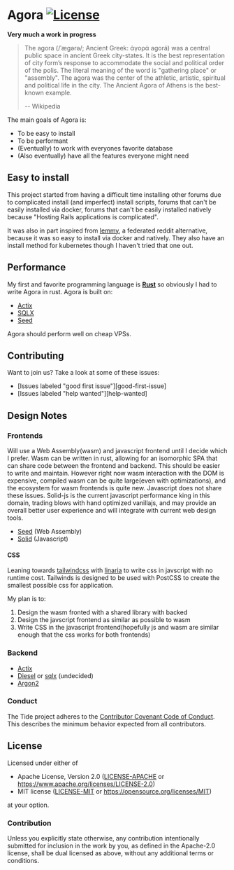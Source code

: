 # Agora [![License](https://img.shields.io/badge/license-MIT%2FApache--2.0-blue)](https://www.reddit.com/r/opensource/comments/81n4e2/dual_licensing_with_mit_and_apache/)

**Very much a work in progress**

> The agora (/ˈæɡərə/; Ancient Greek: ἀγορά agorá) was a central public space in ancient Greek city-states. It is the best representation of city form’s response to accommodate the social and political order of the polis. The literal meaning of the word is "gathering place" or "assembly". The agora was the center of the athletic, artistic, spiritual and political life in the city. The Ancient Agora of Athens is the best-known example.
>
> -- Wikipedia

The main goals of Agora is:

* To be easy to install
* To be performant
* (Eventually) to work with everyones favorite database
* (Also eventually) have all the features everyone might need

## Easy to install

This project started from having a difficult time installing other forums due to complicated install (and imperfect) install scripts, forums that can't be easily installed via docker, forums that can't be easily installed natively because "Hosting Rails applications is complicated".

It was also in part inspired from [lemmy](https://github.com/LemmyNet/lemmy), a federated reddit alternative, because it was so easy to install via docker and natively. They also have an install method for kubernetes though I haven't tried that one out.

## Performance

My first and favorite programming language is [**Rust**](https://www.rust-lang.org/) so obviously I had to write Agora in rust. Agora is built on:

* [Actix](https://actix.rs/)
* [SQLX](https://github.com/launchbadge/sqlx)
* [Seed](https://seed-rs.org/)

Agora should perform well on cheap VPSs.

## Contributing

Want to join us? Take a look at some of these issues:

* [Issues labeled "good first issue"][good-first-issue]
* [Issues labeled "help wanted"][help-wanted]

## Design Notes 

### Frontends

Will use a Web Assembly(wasm) and javascript frontend until I decide which I prefer. Wasm can be written in rust,
allowing for an isomorphic SPA that can share code between the frontend and backend. This should be easier to write and
maintain. However right now wasm interaction with the DOM is expensive, compiled wasm can be quite large(even with
optimizations), and the ecosystem for wasm frontends is quite new. Javascript does not share these issues. Solid-js is
the current javascript performance king in this domain, trading blows with hand optimized vanillajs, and may provide an
overall better user experience and will integrate with current web design tools.

* [Seed](https://github.com/seed-rs/seed) (Web Assembly) 
* [Solid](https://github.com/ryansolid/solid) (Javascript)

#### CSS

Leaning towards [tailwindcss](https://github.com/tailwindlabs/tailwindcss) with
[linaria](https://github.com/callstack/linaria) to write css in javscript with no runtime cost. Tailwinds is designed to
be used with PostCSS to create the smallest possible css for application.

My plan is to: 

1. Design the wasm fronted with a shared library with backed 
2. Design the javscript frontend as similar as possible to wasm 
3. Write CSS in the javascript frontend(hopefully js and wasm are similar enough that the css works for both
   frontends)

### Backend 

- [Actix](https://github.com/actix/actix-web) 
- [Diesel](https://github.com/diesel-rs/diesel) or [sqlx](https://github.com/launchbadge/sqlx) (undecided)
- [Argon2](https://github.com/RustCrypto/password-hashes/tree/master/argon2)

### Conduct

The Tide project adheres to the [Contributor Covenant Code of
Conduct](https://github.com/http-rs/tide/blob/master/.github/CODE_OF_CONDUCT.md).
This describes the minimum behavior expected from all contributors.

## License

Licensed under either of

* Apache License, Version 2.0 ([LICENSE-APACHE](LICENSE-APACHE) or https://www.apache.org/licenses/LICENSE-2.0)
* MIT license ([LICENSE-MIT](LICENSE-MIT) or https://opensource.org/licenses/MIT)

at your option.

### Contribution

Unless you explicitly state otherwise, any contribution intentionally submitted
for inclusion in the work by you, as defined in the Apache-2.0 license, shall be
dual licensed as above, without any additional terms or conditions.
